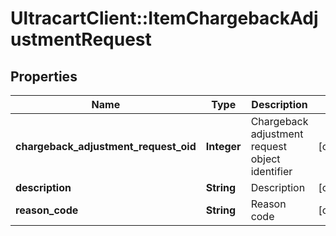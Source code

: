 # UltracartClient::ItemChargebackAdjustmentRequest

## Properties
Name | Type | Description | Notes
------------ | ------------- | ------------- | -------------
**chargeback_adjustment_request_oid** | **Integer** | Chargeback adjustment request object identifier | [optional] 
**description** | **String** | Description | [optional] 
**reason_code** | **String** | Reason code | [optional] 


